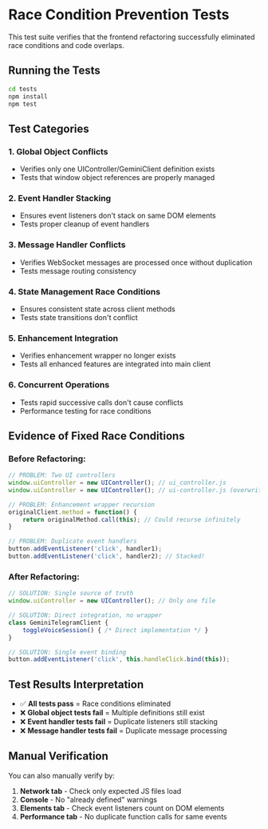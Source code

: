 # Race Condition Prevention Tests

This test suite verifies that the frontend refactoring successfully eliminated race conditions and code overlaps.

## Running the Tests

```bash
cd tests
npm install
npm test
```

## Test Categories

### 1. Global Object Conflicts
- Verifies only one UIController/GeminiClient definition exists
- Tests that window object references are properly managed

### 2. Event Handler Stacking  
- Ensures event listeners don't stack on same DOM elements
- Tests proper cleanup of event handlers

### 3. Message Handler Conflicts
- Verifies WebSocket messages are processed once without duplication
- Tests message routing consistency

### 4. State Management Race Conditions
- Ensures consistent state across client methods
- Tests state transitions don't conflict

### 5. Enhancement Integration
- Verifies enhancement wrapper no longer exists
- Tests all enhanced features are integrated into main client

### 6. Concurrent Operations
- Tests rapid successive calls don't cause conflicts
- Performance testing for race conditions

## Evidence of Fixed Race Conditions

### Before Refactoring:
```javascript
// PROBLEM: Two UI controllers
window.uiController = new UIController(); // ui_controller.js
window.uiController = new UIController(); // ui-controller.js (overwrites!)

// PROBLEM: Enhancement wrapper recursion
originalClient.method = function() {
    return originalMethod.call(this); // Could recurse infinitely
}

// PROBLEM: Duplicate event handlers
button.addEventListener('click', handler1);
button.addEventListener('click', handler2); // Stacked!
```

### After Refactoring:
```javascript
// SOLUTION: Single source of truth
window.uiController = new UIController(); // Only one file

// SOLUTION: Direct integration, no wrapper
class GeminiTelegramClient {
    toggleVoiceSession() { /* Direct implementation */ }
}

// SOLUTION: Single event binding
button.addEventListener('click', this.handleClick.bind(this));
```

## Test Results Interpretation

- ✅ **All tests pass** = Race conditions eliminated
- ❌ **Global object tests fail** = Multiple definitions still exist
- ❌ **Event handler tests fail** = Duplicate listeners still stacking
- ❌ **Message handler tests fail** = Duplicate message processing

## Manual Verification

You can also manually verify by:

1. **Network tab** - Check only expected JS files load
2. **Console** - No "already defined" warnings
3. **Elements tab** - Check event listeners count on DOM elements
4. **Performance tab** - No duplicate function calls for same events